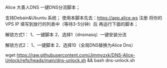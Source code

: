 Alice 大善人DNS 一键DNS分流脚本；

支持Debain&Ubuntu 系统；
使用本脚本先去：https://app.alice.ws 注册
将你的VPS IP 填写到放行的列表中（等待3-5分钟）后
再运行下面的脚本；

解锁方式1：
1、一键脚本
2、选择1（dnsmasq）一键安装分流

解锁方式2：
1、一键脚本
2、选择10（全局DNS替换为Alice Dns）


wget https://raw.githubusercontent.com/Jimmyzxk/DNS-Alice-Unlock/refs/heads/main/dns-unlock.sh && bash dns-unlock.sh

